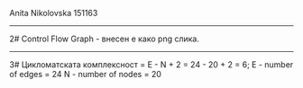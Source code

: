 Anita Nikolovska 151163
*****************************
2# Control Flow Graph - внесен е како png слика.
*****************************
3# Цикломатската комплексност = E - N + 2 = 24 - 20 + 2 = 6;
E - number of edges = 24
N - number of nodes = 20
